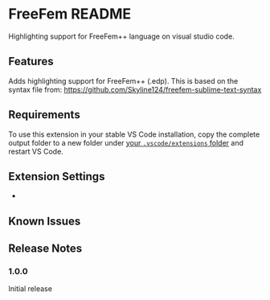 # FreeFem README

Highlighting support for FreeFem++ language on visual studio code.

## Features

Adds highlighting support for FreeFem++ (.edp). This is based on the syntax file from: https://github.com/Skyline124/freefem-sublime-text-syntax

## Requirements

To use this extension in your stable VS Code installation, copy the complete output folder to a new folder under [your `.vscode/extensions` folder](https://code.visualstudio.com/docs/extensions/yocode#_your-extensions-folder) and restart VS Code.

## Extension Settings

* ​

## Known Issues



## Release Notes

### 1.0.0

Initial release
